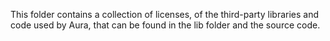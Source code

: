 This folder contains a collection of licenses, of the third-party libraries
and code used by Aura, that can be found in the lib folder and the source code.
